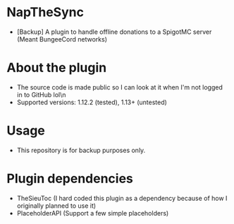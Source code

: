 # NapTheSync
* [Backup] A plugin to handle offline donations to a SpigotMC server (Meant BungeeCord networks)

# About the plugin
* The source code is made public so I can look at it when I'm not logged in to GitHub lol\n
* Supported versions: 1.12.2 (tested), 1.13+ (untested)

# Usage
* This repository is for backup purposes only.

# Plugin dependencies
* TheSieuToc (I hard coded this plugin as a dependency because of how I originally planned to use it)
* PlaceholderAPI (Support a few simple placeholders)
